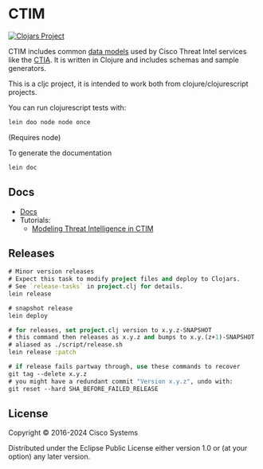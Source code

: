 # CTIM


[![Clojars Project](http://clojars.org/threatgrid/ctim/latest-version.svg)](http://clojars.org/threatgrid/ctim)

CTIM includes common [data models](doc/README.md) used by Cisco Threat Intel services like the [CTIA](https://github.com/threatgrid/ctia).  It is written in Clojure and includes schemas and sample generators.

This is a cljc project, it is intended to work both from clojure/clojurescript projects.

You can run clojurescript tests with:

```bash
lein doo node node once
```

(Requires node)

To generate the documentation

```bash
lein doc
```

## Docs

- [Docs](doc/)
- Tutorials:
  - [Modeling Threat Intelligence in CTIM](doc/tutorials/modeling-threat-intel-ctim.md)

## Releases

```clojure
# Minor version releases
# Expect this task to modify project files and deploy to Clojars.
# See `release-tasks` in project.clj for details.
lein release

# snapshot release
lein deploy

# for releases, set project.clj version to x.y.z-SNAPSHOT
# this command then releases as x.y.z and bumps to x.y.(z+1)-SNAPSHOT
# aliased as ./script/release.sh
lein release :patch

# if release fails partway through, use these commands to recover
git tag --delete x.y.z
# you might have a redundant commit "Version x.y.z", undo with:
git reset --hard SHA_BEFORE_FAILED_RELEASE
```

## License

Copyright © 2016-2024 Cisco Systems

Distributed under the Eclipse Public License either version 1.0 or (at
your option) any later version.
